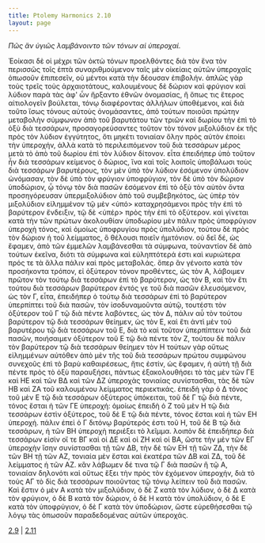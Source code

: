 ```yaml
---
title: Ptolemy Harmonics 2.10
layout: page
---
```




*Πῶς ἂν ὑγιῶς λαμβάνοιντο τῶν τόνων αἱ ὑπεροχαί.*

Ἐοίκασι δὲ οἱ μέχρι τῶν ὀκτὼ τόνων προελθόντες διὰ τὸν ἕνα τὸν περισσῶς τοῖς ἑπτὰ συναριθμούμενον ταῖς μὲν οἰκείαις αὐτῶν ὑπεροχαῖς ὁπωσοῦν ἐπιπεσεῖν, οὐ μέντοι κατὰ τὴν δέουσαν ἐπιβολήν. ἁπλῶς γὰρ τοὺς τρεῖς τοὺς ἀρχαιοτάτους, καλουμένους δὲ δώριον καὶ φρύγιον καὶ λύδιον παρὰ τὰς ἀφ' ὧν ἤρξαντο ἐθνῶν ὀνομασίας, ἢ ὅπως τις ἕτερος αἰτιολογεῖν βούλεται, τόνῳ διαφέροντας ἀλλήλων ὑποθέμενοι, καὶ διὰ τοῦτο ἴσως τόνους αὐτοὺς ὀνομάσαντες, ἀπὸ τούτων ποιοῦσι πρώτην μεταβολὴν σύμφωνον ἀπὸ τοῦ βαρυτάτου τῶν τριῶν καὶ δωρίου τὴν ἐπὶ τὸ ὀξὺ διὰ τεσσάρων, προσαγορεύσαντες τοῦτον τὸν τόνον μιξολύδιον ἐκ τῆς πρὸς τὸν λύδιον ἐγγύτητος, ὅτι μηκέτι τονιαίαν ὅλην πρὸς αὐτὸν ἐποίει τὴν ὑπεροχήν, ἀλλὰ κατὰ τὸ περιλειπόμενον τοῦ διὰ τεσσάρων μέρος μετὰ τὸ ἀπὸ τοῦ δωρίου ἐπὶ τὸν λύδιον δίτονον. εἶτα ἐπειδήπερ ὑπὸ τοῦτον ἦν διὰ τεσσάρων κείμενος ὁ δώριος, ἵνα καὶ τοῖς λοιποῖς ὑποβάλωσι τοὺς διὰ τεσσάρων βαρυτέρους, τὸν μὲν ὑπὸ τὸν λύδιον ἐσόμενον ὑπολύδιον ὠνόμασαν, τὸν δὲ ὑπὸ τὸν φρύγιον ὑποφρύγιον, τὸν δὲ ὑπὸ τὸν δώριον ὑποδώριον, ᾧ τόνῳ τὸν διὰ πασῶν ἐσόμενον ἐπὶ τὸ ὀξὺ τὸν αὐτὸν ὄντα προσηγόρευσαν ὑπερμιξολύδιον ἀπὸ τοῦ συμβεβηκότος, ὡς ὑπὲρ τὸν μιξολύδιον εἰλημμένον τῷ μὲν <ὑπό> καταχρησάμενοι πρὸς τὴν ἐπὶ τὸ βαρύτερον ἔνδειξιν, τῷ δὲ <ὑπέρ> πρὸς τὴν ἐπὶ τὸ ὀξύτερον. καὶ γίνεται κατὰ τὴν τῶν πρώτων ἀκολουθίαν ὑποδωρίου μὲν πάλιν πρὸς ὑποφρύγιον ὑπεροχὴ τόνος, καὶ ὁμοίως ὑποφρυγίου πρὸς ὑπολύδιον, τούτου δὲ πρὸς τὸν δώριον ἡ τοῦ λείμματος, ὃ θέλουσι ποιεῖν ἡμιτόνιον. οὐ δεῖ δέ, ὡς ἔφαμεν, ἀπὸ τῶν ἐμμελῶν λαμβάνεσθαι τὰ σύμφωνα, τοὐναντίον δὲ ἀπὸ τούτων ἐκεῖνα, διότι τὰ σύμφωνα καὶ εὐληπτότερά ἐστι καὶ κυριώτερα πρός τε τὰ ἄλλα πάλιν καὶ πρὸς μεταβολάς. ὅπερ ἂν γένοιτο κατὰ τὸν προσήκοντα τρόπον, εἰ ὀξύτερον τόνον προθέντες, ὡς τὸν Α, λάβοιμεν πρῶτον τὸν τούτῳ διὰ τεσσάρων ἐπὶ τὸ βαρύτερον, ὡς τὸν Β, καὶ τὸν ἔτι τούτου διὰ τεσσάρων βαρύτερον ἐντός γε τοῦ διὰ πασῶν ἐλευσόμενον, ὡς τὸν Γ, εἶτα, ἐπειδήπερ ὁ τούτῳ διὰ τεσσάρων ἐπὶ τὸ βαρύτερον ὑπερπίπτει τοῦ διὰ πασῶν, τὸν ἰσοδυναμοῦντα αὐτῷ, τουτέστι τὸν ὀξύτερον τοῦ Γ τῷ διὰ πέντε λαβόντες, ὡς τὸν Δ, πάλιν αὖ τὸν τούτου βαρύτερον τῷ διὰ τεσσάρων θείημεν, ὡς τὸν Ε, καὶ ἔτι ἀντὶ μὲν τοῦ βαρυτέρου τῷ διὰ τεσσάρων τοῦ Ε, διὰ τὸ καὶ τοῦτον ὑπερπίπτειν τοῦ διὰ πασῶν, ποιήσαιμεν ὀξύτερον τοῦ Ε τῷ διὰ πέντε τὸν Ζ, τούτου δὲ πάλιν τὸν βαρύτερον τῷ διὰ τεσσάρων θείημεν τὸν Η τούτων γὰρ οὕτως εἰλημμένων αὐτόθεν ἀπὸ μὲν τῆς τοῦ διὰ τεσσάρων πρώτου συμφώνου συνεχοῦς ἐπὶ τὸ βαρὺ καθαιρέσεως, ἥτις ἐστίν, ὡς ἔφαμεν, ἡ αὐτὴ τῇ διὰ πέντε πρὸς τὸ ὀξὺ παραυξήσει, πάντως ἐξακολουθήσει τὸ τὰς μὲν τῶν ΓΕ καὶ ΗΕ καὶ τῶν ΒΔ καὶ τῶν ΔΖ ὑπεροχὰς τονιαίας συνίστασθαι, τὰς δὲ τῶν ΗΒ καὶ ΖΑ τοῦ καλουμένου λείμματος περιεκτικάς. ἐπειδὴ γὰρ ὁ Δ τόνος τοῦ μὲν Ε τῷ διὰ τεσσάρων ὀξύτερος ὑπόκειται, τοῦ δὲ Γ τῷ διὰ πέντε, τόνος ἔσται ἡ τῶν ΓΕ ὑπεροχή: ὁμοίως ἐπειδὴ ὁ Ζ τοῦ μὲν Η τῷ διὰ τεσσάρων ἐστὶν ὀξύτερος, τοῦ δὲ Ε τῷ διὰ πέντε, τόνος ἔσται καὶ ἡ τῶν ΕΗ ὑπεροχή. πάλιν ἐπεὶ ὁ Γ διτόνῳ βαρύτερός ἐστι τοῦ Η, τοῦ δὲ Β τῷ διὰ τεσσάρων, ἡ τῶν ΒΗ ὑπεροχὴ περιέξει τὸ λεῖμμα. λοιπὸν δὲ ἐπειδήπερ διὰ τεσσάρων εἰσὶν οἵ τε ΒΓ καὶ οἱ ΔΕ καὶ οἱ ΖΗ καὶ οἱ ΒΑ, ὥστε τὴν μὲν τῶν ΕΓ ὑπεροχὴν ἴσην συνίστασθαι τῇ τῶν ΔΒ, τὴν δὲ τῶν ΕΗ τῇ τῶν ΖΔ, τὴν δὲ τῶν ΒΗ τῇ τῶν ΑΖ, τονιαία μὲν ἔσται καὶ ἑκατέρα τῶν ΔΒ καὶ ΖΔ, τοῦ δὲ λείμματος ἡ τῶν ΑΖ. κἂν λάβωμεν δέ τινα τῷ Γ διὰ πασῶν ἢ τῷ Α, τονιαίαν δηλονότι καὶ οὕτως ἕξει τὴν πρὸς τὸν ἐχόμενον ὑπεροχήν, διὰ τὸ τοὺς ΑΓ τὸ δὶς διὰ τεσσάρων ποιοῦντας τῷ τόνῳ λείπειν τοῦ διὰ πασῶν. Καὶ ἔστιν ὁ μὲν Α κατὰ τὸν μιξολύδιον, ὁ δὲ Ζ κατὰ τὸν λύδιον, ὁ δὲ Δ κατὰ τὸν φρύγιον, ὁ δὲ Β κατὰ τὸν δώριον, ὁ δὲ Η κατὰ τὸν ὑπολύδιον, ὁ δὲ Ε κατὰ τὸν ὑποφρύγιον, ὁ δὲ Γ κατὰ τὸν ὑποδώριον, ὥστε εὑρεθήσεσθαι τῷ λόγῳ τὰς ὁπωσοῦν παραδεδομένας αὐτῶν ὑπεροχάς.



[2.9](../2.9/) | [2.11](../2.11/) 

